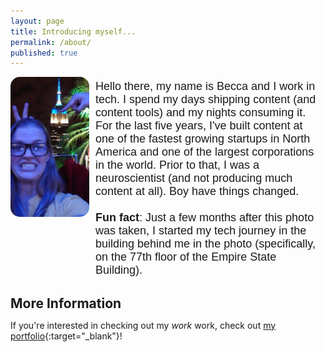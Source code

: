 ```yaml
---
layout: page
title: Introducing myself...
permalink: /about/
published: true
---
```


<html>
<head>
<style type="text/css">
* {margin: 0; padding: 0;}
#container {height: 100%; width:100%; font-size: 0;}
#left, #middle, #right {display: inline-block; *display: inline; zoom: 1; vertical-align: top; font-size: 12px;}
#left {width: 25%; margin-right: 10px; border-radius: 15px;}
#right {width: 70%; font-family:"helvetica"; margin-top: 5px; font-size: 18px;}
img {border-radius: 15px;}

@media (max-width:629px) {
  img#hide_on_mobile {
    display: none;
  }
}
</style>
</head>
<meta name=”viewport” content=”width=device-width, initial-scale=1.0”>
<body>
<div id="container">
    <div id="left">
      <img id="hide_on_mobile" src="https://raw.githubusercontent.com/beccarobins/beccarobins.github.io/master/images/becca-stupid-face.jpg" alt="Photograph of Becca's lovely face with the Empire State Building in the background.">
  </div>
    <div id="right"> Hello there, my name is Becca and I work in tech. I spend my days shipping content (and content tools) and my nights consuming it. For the last five years, I've built content at one of the fastest growing startups in North America and one of the largest corporations in the world. Prior to that, I was a neuroscientist (and not producing much content at all). Boy have things changed.<br> <br>     
    <strong>Fun fact</strong>: Just a few months after this photo was taken, I started my tech journey in the building behind me in the photo (specifically, on the 77th floor of the Empire State Building).</div>
</div>
</body>
</html>

## More Information

If you're interested in checking out my _work_ work, check out [my portfolio](https://www.beccarobins.com){:target="_blank"}!
